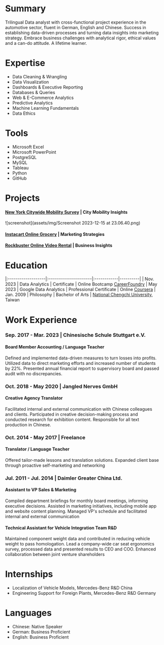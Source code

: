 # Summary
Trilingual Data analyst with cross-functional project experience in the automotive sector, fluent in German, English and Chinese. Success in establishing data-driven processes and turning data insights into marketing strategy. Embrace business challenges with analytical rigor, ethical values and a can-do attitude. A lifetime learner.

# Expertise
- Data Cleaning & Wrangling
- Data Visualization
- Dashboards & Executive Reporting 
- Databases & Queries
- Web & E-Commerce Analytics
- Predictive Analytics
- Machine Learning Fundamentals 
- Data Ethics

# Tools
- Microsoft Excel
- Microsoft PowerPoint
- PostgreSQL
- MySQL
- Tableau
- Python
- GitHub

# Projects
#### [New York Citywide Mobility Survey](https://github.com/PeiMeiLee/NYC_CitywideMobilitySurvey_2019) | City Mobility Insights
![screenshot](assets/img/Screenshot 2023-12-15 at 23.06.40.png)
#### [Instacart Online Grocery](https://github.com/PeiMeiLee/Instacart_OnlineGrocery_2017) | Marketing Strategies
#### [Rockbuster Online Video Rental](https://github.com/PeiMeiLee/Rockbuster_OnlineVideoService_2020) | Business Insights 

# Education

|:-------------------|:----------------------|:------------|----------|
| Nov. 2023          | Data Analytics        | Certificate | Online Bootcamp [CareerFoundry](https://careerfoundry.com/en/courses/become-a-data-analyst/)
| May 2023           | Google Data Analytics | Professional Certificate | Online [Coursera](https://www.coursera.org/professional-certificates/google-data-analytics?)
| Jan. 2009 | Philosophy | Bachelor of Arts | [National Chengchi University](https://www.nccu.edu.tw), Taiwan

# Work Experience
### Sep. 2017 - Mar. 2023 | Chinesische Schule Stuttgart e.V. 
#### Board Member Accounting / Language Teacher <br>
Defined and implemented data-driven measures to turn losses into profits. Utilized data to direct marketing efforts and increased number of students by 22%. Presented annual financial report to supervisory board and passed audit with no discrepancies. 
### Oct. 2018 - May 2020 | Jangled Nerves GmbH
#### Creative Agency Translator <br>
Facilitated internal and external communication with Chinese colleagues and clients. Participated in creative decision-making process and conducted research for exhibition content. Responsible for all text production in Chinese.
### Oct. 2014 - May 2017 | Freelance
#### Translator / Language Teacher <br>
Offered tailor-made lessons and translation solutions. Expanded client base through proactive self-marketing and networking
### Jul. 2011 - Jul. 2014 | Daimler Greater China Ltd.
#### Assistant to VP Sales & Marketing 
Compiled department briefings for monthly board meetings, informing executive decisions. Assisted in marketing initiatives, including mobile app and website content planning. Managed VP's schedule and facilitated internal and external communication
#### Technical Assistant for Vehicle Integration Team R&D 
Maintained component weight data and contributed in reducing vehicle weight to pass homologation. Lead a company-wide car seat ergonomics survey, processed data and presented results to CEO and COO. Enhanced collaboration between joint venture shareholders

# Internships
- Localization of Vehicle Models, Mercedes-Benz R&D China
- Engineering Support for Foreign Plants, Mercedes-Benz R&D Germany
  
# Languages
- Chinese: Native Speaker
- German: Business Proficient 
- English: Business Proficient

